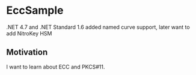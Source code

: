 # EccSample
.NET 4.7 and .NET Standard 1.6 added named curve support, later want to add NitroKey HSM

## Motivation

I want to learn about ECC and PKCS#11.
